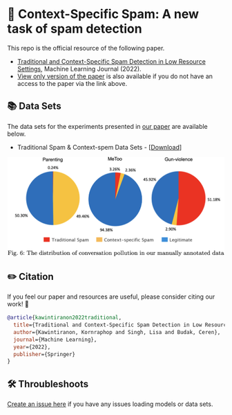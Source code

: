 # 🎯 Context-Specific Spam: A new task of spam detection
This repo is the official resource of the following paper.
- [Traditional and Context-Specific Spam Detection in Low Resource Settings](https://link.springer.com/article/10.1007/s10994-022-06176-x), Machine Learning Journal (2022).
- [View only version of the paper](https://rdcu.be/cPly3) is also available if you do not have an access to the paper via the link above.

## 📚 Data Sets

The data sets for the experiments presented in [our paper](https://link.springer.com/article/10.1007/s10994-022-06176-x) are available below.

- Traditional Spam & Context-spem Data Sets - [[Download](https://portals.mdi.georgetown.edu/public/spam)]

![image](https://github.com/GU-DataLab/context-spam/blob/main/class_distribution.png)

## ✏️ Citation
If you feel our paper and resources are useful, please consider citing our work! 🙏
```bibtex
@article{kawintiranon2022traditional,
  title={Traditional and Context-Specific Spam Detection in Low Resource Settings},
  author={Kawintiranon, Kornraphop and Singh, Lisa and Budak, Ceren},
  journal={Machine Learning},
  year={2022},
  publisher={Springer}
}
```

##  🛠 Throubleshoots
[Create an issue here](https://github.com/GU-DataLab/context-spam/issues) if you have any issues loading models or data sets.
